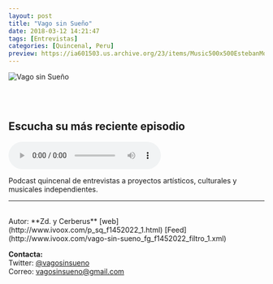 ```yaml
---
layout: post
title: "Vago sin Sueño"
date: 2018-03-12 14:21:47
tags: [Entrevistas]
categories: [Quincenal, Peru]
preview: https://ia601503.us.archive.org/23/items/Music500x500EstebanMontoya/300-VagoSinSueo.jpg
---
```


![Vago sin Sueño](https://ia601503.us.archive.org/23/items/Music500x500EstebanMontoya/500-VagoSinSueo.jpg)

<br/>
<br/>

## Escucha su más reciente episodio

<!--reproductor-feed=http://www.ivoox.com/vago-sin-sueno_fg_f1452022_filtro_1.xml-->
<!--reproductor-start-->
<audio id="audio" preload="auto" controls="" src="http://www.ivoox.com/17-caserita-cartonera_mf_26433883_feed_1.mp3"></audio>
<!--reproductor-end-->

Podcast quincenal de entrevistas a proyectos artísticos, culturales y musicales independientes.  

_ _ _
<br>
Autor: **Zd. y Cerberus**  
[web](http://www.ivoox.com/p_sq_f1452022_1.html)  
[Feed](http://www.ivoox.com/vago-sin-sueno_fg_f1452022_filtro_1.xml)  


**Contacta:**  
Twitter: [@vagosinsueno](https://twitter.com/vagosinsueno)  
Correo: [vagosinsueno@gmail.com](mailto:vagosinsueno@gmail.com)  

